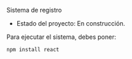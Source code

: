 <hi> Sistema de registro</hi>

- Estado del proyecto: En construcción. 

Para ejecutar el sistema, debes poner:

```npm install react```
